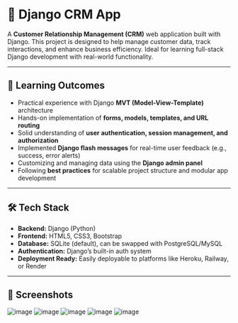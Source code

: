 # 🧠 Django CRM App

A **Customer Relationship Management (CRM)** web application built with Django. This project is designed to help manage customer data, track interactions, and enhance business efficiency. Ideal for learning full-stack Django development with real-world functionality.

---

## 🎯 Learning Outcomes

- Practical experience with Django **MVT (Model-View-Template)** architecture  
- Hands-on implementation of **forms, models, templates, and URL routing**  
- Solid understanding of **user authentication, session management, and authorization**  
- Implemented **Django flash messages** for real-time user feedback (e.g., success, error alerts)  
- Customizing and managing data using the **Django admin panel**  
- Following **best practices** for scalable project structure and modular app development

---

## 🛠️ Tech Stack

- **Backend:** Django (Python)
- **Frontend:** HTML5, CSS3, Bootstrap
- **Database:** SQLite (default), can be swapped with PostgreSQL/MySQL
- **Authentication:** Django’s built-in auth system
- **Deployment Ready:** Easily deployable to platforms like Heroku, Railway, or Render

---

## 📸 Screenshots
![image](https://github.com/user-attachments/assets/118bdd31-7633-480e-8521-20586f979755)
![image](https://github.com/user-attachments/assets/5f8c59f9-095a-4f7b-9c06-752c1b6160fe)
![image](https://github.com/user-attachments/assets/2aebd086-03f1-4b7c-bd1c-960a73dc9e77)
![image](https://github.com/user-attachments/assets/eb48d62c-7ba7-4910-ae20-0cfe4cdbb3f1)
![image](https://github.com/user-attachments/assets/51b40f2a-f831-417b-9f83-9dae1def5a38)

